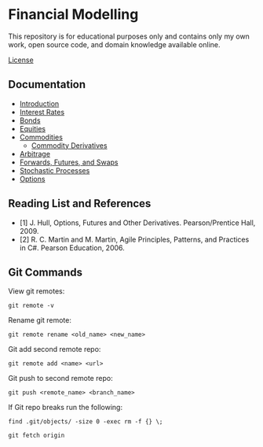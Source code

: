 # Financial Modelling

This repository is for educational purposes only and contains only my own work, open source code, and domain knowledge available online.

[License](license.txt)

## Documentation

- [Introduction](quantitative/documentation/finance/1_introduction.md)
- [Interest Rates](quantitative/documentation/finance/2_interest-rates.md)
- [Bonds](quantitative/documentation/finance/3_bonds.md)
- [Equities](quantitative/documentation/finance/4_equities.md)
- [Commodities](quantitative/documentation/finance/5_commodities.md)
  - [Commodity Derivatives](quantitative/documentation/finance/commodities/commodity_derivatives.md)
- [Arbitrage](quantitative/documentation/finance/6_arbitrage.md)
- [Forwards, Futures, and Swaps](quantitative/documentation/finance/7_forwards_futures_swaps.md)
- [Stochastic Processes](quantitative/documentation/finance/8_stochastic-processes.md)
- [Options](quantitative/documentation/finance/9_options.md)

## Reading List and References

- [1] J. Hull, Options, Futures and Other Derivatives. Pearson/Prentice Hall, 2009.
- [2] R. C. Martin and M. Martin, Agile Principles, Patterns, and Practices in C#. Pearson Education, 2006.

## Git Commands

View git remotes:

    git remote -v

Rename git remote:

    git remote rename <old_name> <new_name>

Git add second remote repo:

    git remote add <name> <url>

Git push to second remote repo:

    git push <remote_name> <branch_name>

If Git repo breaks run the following:

    find .git/objects/ -size 0 -exec rm -f {} \;

    git fetch origin
